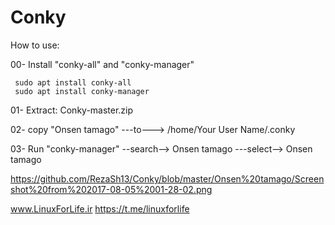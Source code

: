 # Conky
How to use:

00- Install "conky-all" and "conky-manager"

     sudo apt install conky-all
     sudo apt install conky-manager


01- Extract: Conky-master.zip

02- copy "Onsen tamago"  ---to---> /home/Your User Name/.conky

03- Run "conky-manager" --search--> Onsen tamago ---select--> Onsen tamago

https://github.com/RezaSh13/Conky/blob/master/Onsen%20tamago/Screenshot%20from%202017-08-05%2001-28-02.png






www.LinuxForLife.ir
https://t.me/linuxforlife
